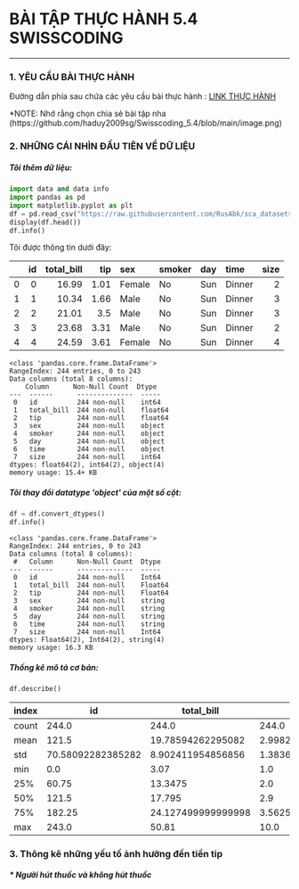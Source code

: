 # BÀI TẬP THỰC HÀNH 5.4 SWISSCODING
***
### 1. **YÊU CẦU BÀI THỰC HÀNH**

Đường dẫn phía sau chứa các yêu cầu bài thực hành :  [LINK THỰC HÀNH](https://colab.research.google.com/drive/1TpyZNqmoa2y_kmNK8Osj3fIrc6iqtkil?usp=sharing) 
<p> *NOTE: Nhớ rằng chọn chia sẻ bài tập nha (https://github.com/haduy2009sg/Swisscoding_5.4/blob/main/image.png) </p>

### 2. **NHỮNG CÁI NHÌN ĐẦU TIÊN VỀ DỮ LIỆU**
##### Tôi thêm dữ liệu:

 ```python
 import data and data info
 import pandas as pd
 import matplotlib.pyplot as plt
 df = pd.read_csv("https://raw.githubusercontent.com/RusAbk/sca_datasets/main/tips.csv")
 display(df.head())
 df.info()
```

 Tôi được thông tin dưới đây:

|    |   id |   total_bill |   tip | sex    | smoker   | day   | time   |   size |
|---:|-----:|-------------:|------:|:-------|:---------|:------|:-------|-------:|
|  0 |    0 |        16.99 |  1.01 | Female | No       | Sun   | Dinner |      2 |
|  1 |    1 |        10.34 |  1.66 | Male   | No       | Sun   | Dinner |      3 |
|  2 |    2 |        21.01 |  3.5  | Male   | No       | Sun   | Dinner |      3 |
|  3 |    3 |        23.68 |  3.31 | Male   | No       | Sun   | Dinner |      2 |
|  4 |    4 |        24.59 |  3.61 | Female | No       | Sun   | Dinner |      4 |
```
<class 'pandas.core.frame.DataFrame'>
RangeIndex: 244 entries, 0 to 243
Data columns (total 8 columns):
    Column      Non-Null Count  Dtype  
---  ------      --------------  -----  
 0   id          244 non-null    int64  
 1   total_bill  244 non-null    float64
 2   tip         244 non-null    float64
 3   sex         244 non-null    object 
 4   smoker      244 non-null    object 
 5   day         244 non-null    object 
 6   time        244 non-null    object 
 7   size        244 non-null    int64  
dtypes: float64(2), int64(2), object(4)
memory usage: 15.4+ KB
```

##### Tôi thay đổi datatype 'object' của một số cột:

```python
df = df.convert_dtypes()
df.info()
```
```
<class 'pandas.core.frame.DataFrame'>
RangeIndex: 244 entries, 0 to 243
Data columns (total 8 columns):
 #   Column      Non-Null Count  Dtype  
---  ------      --------------  -----  
 0   id          244 non-null    Int64  
 1   total_bill  244 non-null    Float64
 2   tip         244 non-null    Float64
 3   sex         244 non-null    string 
 4   smoker      244 non-null    string 
 5   day         244 non-null    string 
 6   time        244 non-null    string 
 7   size        244 non-null    Int64  
dtypes: Float64(2), Int64(2), string(4)
memory usage: 16.3 KB
```
##### Thống kê mô tả cơ bản:
```python
df.describe()
```
|index|id|total\_bill|tip|size|
|---|---|---|---|---|
|count|244\.0|244\.0|244\.0|244\.0|
|mean|121\.5|19\.78594262295082|2\.99827868852459|2\.569672131147541|
|std|70\.58092282385282|8\.902411954856856|1\.3836381890011822|0\.9510998047322344|
|min|0\.0|3\.07|1\.0|1\.0|
|25%|60\.75|13\.3475|2\.0|2\.0|
|50%|121\.5|17\.795|2\.9|2\.0|
|75%|182\.25|24\.127499999999998|3\.5625|3\.0|
|max|243\.0|50\.81|10\.0|6\.0|

### 3. Thông kê những yếu tố ảnh hưởng đến tiền tip

##### * Người hút thuốc và không hút thuốc
